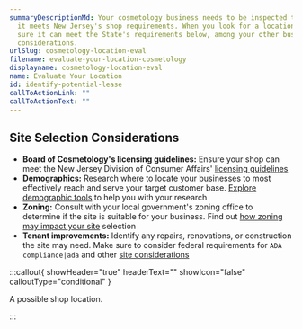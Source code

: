 ```yaml
---
summaryDescriptionMd: Your cosmetology business needs to be inspected to ensure
  it meets New Jersey's shop requirements. When you look for a location, make
  sure it can meet the State's requirements below, among your other business
  considerations.
urlSlug: cosmetology-location-eval
filename: evaluate-your-location-cosmetology
displayname: cosmetology-location-eval
name: Evaluate Your Location
id: identify-potential-lease
callToActionLink: ""
callToActionText: ""
---
```

## Site Selection Considerations

* **Board of Cosmetology's licensing guidelines:** Ensure your shop can meet the New Jersey Division of Consumer Affairs' [licensing guidelines](https://www.njconsumeraffairs.gov/regulations/Chapter-28-Board-of-Cosmetology-and-Hairstyling.pdf)
* **Demographics:** Research where to locate your businesses to most effectively reach and serve your target customer base. [Explore demographic tools](https://business.nj.gov/pages/select-a-location) to help you with your research
* **Zoning:** Consult with your local government's zoning office to determine if the site is suitable for your business. Find out [how zoning may impact your site](https://business.nj.gov/pages/select-a-location) selection
* **Tenant improvements:** Identify any repairs, renovations, or construction the site may need. Make sure to consider federal requirements for `ADA compliance|ada` and other [site considerations](https://business.nj.gov/pages/leasing-tips)

:::callout{ showHeader="true" headerText="" showIcon="false" calloutType="conditional" }

A possible shop location.

:::